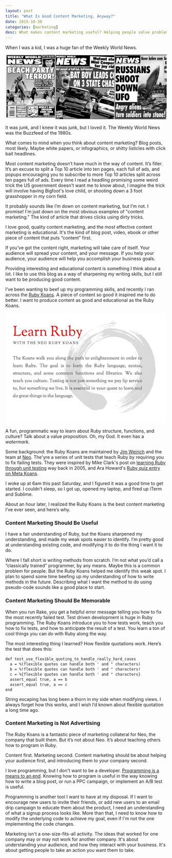 ```yaml
---
layout: post
title: "What Is Good Content Marketing, Anyway?"
date: 2015-10-30
categories: [marketing]
desc: What makes content marketing useful? Helping people solve problems, and being of service to your audience.
---
```


When I was a kid, I was a huge fan of the Weekly World News.

![Weekly World News](/img/weekly-world.jpg "Various Weekly World News headlines")

It was junk, and I knew it was junk, but I loved it. The Weekly World News was the Buzzfeed of the 1980s.

What comes to mind when you think about content marketing? Blog posts, most likely. Maybe white papers, or infographics, or shitty listicles with click bait headlines.

Most content marketing doesn’t have much in the way of content. It’s filler. It’s an excuse to split a Top 10 article into ten pages, each full of ads, and popups encouraging you to subscribe to more Top 10 articles split across ten pages full of ads. Every time I read a headling promising some weird trick the US government doesn't want me to know about, I imagine the trick will involve having Bigfoot's love child, or shooting down a 3 foot grasshopper in my corn field.

It probably sounds like I’m down on content marketing, but I’m not. I promise! I'm just down on the most obvious examples of "content marketing." The kind of article that drives clicks using dirty tricks.

I love good, quality content marketing, and the most effective content marketing is educational. It's the kind of blog post, video, ebook or other piece of content that puts “content” first.

If you've got the content right, marketing will take care of itself. Your audience will spread your content, and your message. If you help your audience, your audience will help you accomplish your business goals.

Providing interesting and educational content is something I think about a lot. I like to use this blog as a way of sharpening my writing skills, but I still want to be producing good content.

I’ve been wanting to beef up my programming skills, and recently I ran across the [Ruby Koans](http://rubykoans.com/). A piece of content so good it inspired me to do better. I want to produce content as good and educational as the Ruby Koans.

![The Ruby Koans](/img/ruby-koans.jpg "Learning Ruby with the Ruby Koans")

A fun, programmatic way to learn about Ruby structure, functions, and culture? Talk about a value proposition. Oh, my God. It even has a <em>watermark</em>.

Some background: the Ruby Koans are maintained by [Jim Weirich](https://twitter.com/jimweirich) and the team at [Neo](http://neo.com/). The'yre a series of unit tests that teach Ruby by requiring you to fix failing tests. They were inspired by Mike Clark's post on [learning Ruby through unit testing](https://pragmaticstudio.com/blog/2005/3/18/ruby-learning-test-1-are-you-there-world) way back in 2005, and Ara Howard's [Ruby quiz entry on Meta Koans](http://rubyquiz.com/quiz67.html).

I woke up at 6am this past Saturday, and I figured it was a good time to get started. I couldn’t sleep, so I got up, opened my laptop, and fired up iTerm and Sublime.

About an hour later, I realized the Ruby Koans is the best content marketing I’ve ever seen, and here’s why.

### Content Marketing Should Be Useful

I have a fair understanding of Ruby, but the Koans sharpened my understanding, and made my weak spots easier to identify. I’m pretty good at understanding existing code, and modifying it to do the thing I want it to do.

Where I fall short is writing methods from scratch. I’m not what you’d call a “classically trained” programmer, by any means. Maybe this is a common problem for people. But the Ruby Koans helped me identify this weak spot. I plan to spend some time beefing up my understanding of how to write methods in the future. Describing what I want the method to do using pseudo-code sounds like a good place to start.

### Content Marketing Should Be Memorable

When you run Rake, you get a helpful error message telling you how to fix the most recently failed test. Test driven development is huge in Ruby programming. The Ruby Koans introduce you to how tests work, teach you how to fix tests, and how to anticipate the result of a test. You learn a ton of cool things you can do with Ruby along the way.

The most interesting thing I learned? How flexible quotations work. Here’s the test that does this:

    def test_use_flexible_quoting_to_handle_really_hard_cases
      a = %(flexible quotes can handle both ' and " characters)
      b = %!flexible quotes can handle both ' and " characters!
      c = %{flexible quotes can handle both ' and " characters}
      assert_equal true, a == b
      assert_equal true, a == c
    end

String escaping has long been a thorn in my side when modifying views. I always forget how this works, and I wish I’d known about flexible quotation a long time ago.

### Content Marketing is Not Advertising

The Ruby Koans is a fantastic piece of marketing collateral for Neo, the company that built them. But it’s not about Neo. It’s about teaching others how to program in Ruby.

Content first. Marketing second. Content marketing should be about helping your audience first, and introducing them to your company second.

I love programming, but I don't want to be a developer. [Programming is a means to an end](/blog/other/2015/10/05/automagically-creating-blog-posts-in-jekyll.html). Knowing how to program is useful in the way knowing how to write a blog post, or run a PPC campaign, or implement an A/B test is useful.

Programming is another tool I want to have at my disposal. If I want to encourage new users to invite their friends, or add new users to an email drip campaign to educate them about the product, I need an understanding of what a signup process looks like. More than that, I need to know how to modify the underlying code to achieve my goal, even if I'm not the one implementing the code changes.

Marketing isn't a one-size-fits-all activity. The ideas that worked for one company may or may not work for another company. It's about understanding your audience, and how they interact with your business. It's about getting people to take an action you want them to take.